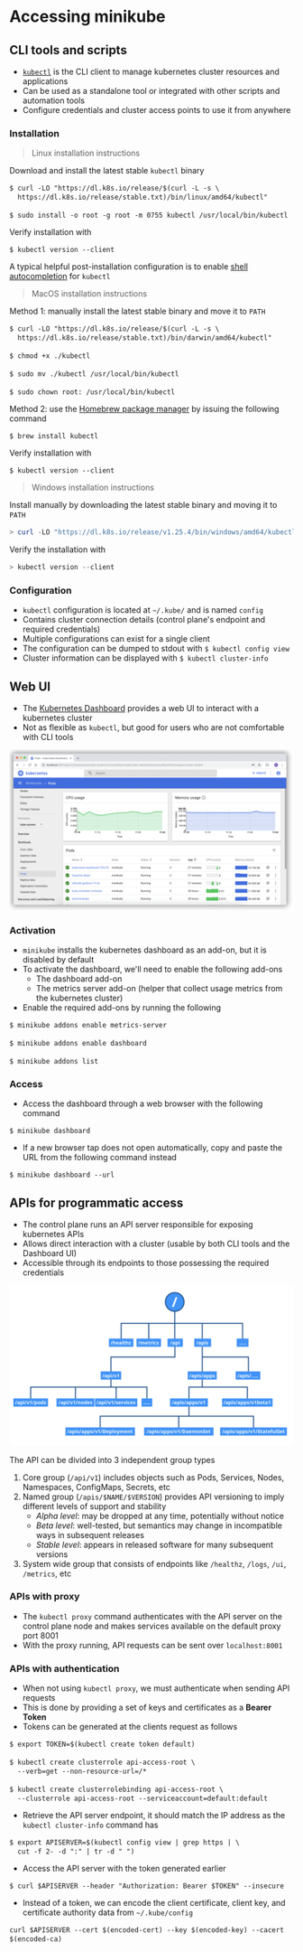 # Accessing minikube


## CLI tools and scripts

- [`kubectl`](https://kubernetes.io/docs/reference/kubectl/) is the CLI client to manage kubernetes cluster resources and applications
- Can be used as a standalone tool or integrated with other scripts and automation tools
- Configure credentials and cluster access points to use it from anywhere

### Installation

> Linux installation instructions

Download and install the latest stable `kubectl` binary

```shell
$ curl -LO "https://dl.k8s.io/release/$(curl -L -s \
  https://dl.k8s.io/release/stable.txt)/bin/linux/amd64/kubectl"

$ sudo install -o root -g root -m 0755 kubectl /usr/local/bin/kubectl
```

Verify installation with

```shell
$ kubectl version --client
```

A typical helpful post-installation configuration is to enable [shell autocompletion](https://kubernetes.io/docs/tasks/tools/install-kubectl-linux/#enable-shell-autocompletion) for `kubectl`

> MacOS installation instructions

Method 1: manually install the latest stable binary and move it to `PATH`

```shell
$ curl -LO "https://dl.k8s.io/release/$(curl -L -s \
  https://dl.k8s.io/release/stable.txt)/bin/darwin/amd64/kubectl"

$ chmod +x ./kubectl

$ sudo mv ./kubectl /usr/local/bin/kubectl

$ sudo chown root: /usr/local/bin/kubectl
```

Method 2: use the [Homebrew package manager](https://brew.sh/) by issuing the following command

```shell
$ brew install kubectl
```

Verify installation with

```shell
$ kubectl version --client
```

> Windows installation instructions

Install manually by downloading the latest stable binary and moving it to `PATH`

```powershell
> curl -LO "https://dl.k8s.io/release/v1.25.4/bin/windows/amd64/kubectl.exe"
```

Verify the installation with

```powershell
> kubectl version --client
```

### Configuration

- `kubectl` configuration is located at `~/.kube/` and is named `config`
- Contains cluster connection details (control plane's endpoint and required credentials)
- Multiple configurations can exist for a single client
- The configuration can be dumped to stdout with `$ kubectl config view`
- Cluster information can be displayed with `$ kubectl cluster-info`

## Web UI

- The [Kubernetes Dashboard](https://kubernetes.io/docs/tasks/access-application-cluster/web-ui-dashboard/) provides a web UI to interact with a kubernetes cluster
- Not as flexible as `kubectl`, but good for users who are not comfortable with CLI tools

![Dashboard UI](./figures/kubernetes-dashboard.png)

### Activation

- `minikube` installs the kubernetes dashboard as an add-on, but it is disabled by default
- To activate the dashboard, we'll need to enable the following add-ons
    - The dashboard add-on
    - The metrics server add-on (helper that collect usage metrics from the kubernetes cluster)
- Enable the required add-ons by running the following

```shell
$ minikube addons enable metrics-server

$ minikube addons enable dashboard

$ minikube addons list
```

### Access

- Access the dashboard through a web browser with the following command

```shell
$ minikube dashboard
```

- If a new browser tap does not open automatically, copy and paste the URL from the following command instead

```shell
$ minikube dashboard --url
```

## APIs for programmatic access

- The control plane runs an API server responsible for exposing kubernetes APIs
- Allows direct interaction with a cluster (usable by both CLI tools and the Dashboard UI)
- Accessible through its endpoints to those possessing the required credentials

![Kubernetes API Directory](./figures/api-tree.png)

The API can be divided into 3 independent group types

1) Core group (`/api/v1`) includes objects such as Pods, Services, Nodes, Namespaces, ConfigMaps, Secrets, etc
2) Named group (`/apis/$NAME/$VERSION`) provides API versioning to imply different levels of support and stability
    - *Alpha level*: may be dropped at any time, potentially without notice
    - *Beta level*: well-tested, but semantics may change in incompatible ways in subsequent releases
    - *Stable level*: appears in released software for many subsequent versions
3) System wide group that consists of endpoints like `/healthz`, `/logs`, `/ui`, `/metrics`, etc

### APIs with proxy

- The `kubectl proxy` command authenticates with the API server on the control plane node and makes services available on the default proxy port 8001
- With the proxy running, API requests can be sent over `localhost:8001`

### APIs with authentication

- When not using `kubectl proxy`, we must authenticate when sending API requests
- This is done by providing a set of keys and certificates as a **Bearer Token**
- Tokens can be generated at the clients request as follows

```shell
$ export TOKEN=$(kubectl create token default)

$ kubectl create clusterrole api-access-root \
  --verb=get --non-resource-url=/*

$ kubectl create clusterrolebinding api-access-root \
  --clusterrole api-access-root --serviceaccount=default:default
```

- Retrieve the API server endpoint, it should match the IP address as the `kubectl cluster-info` command has

```shell
$ export APISERVER=$(kubectl config view | grep https | \
  cut -f 2- -d ":" | tr -d " ")
```

- Access the API server with the token generated earlier

```shell
$ curl $APISERVER --header "Authorization: Bearer $TOKEN" --insecure
```

- Instead of a token, we can encode the client certificate, client key, and certificate authority data from `~/.kube/config`

```shell
curl $APISERVER --cert $(encoded-cert) --key $(encoded-key) --cacert $(encoded-ca)
```
